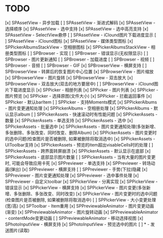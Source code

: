 

# TODO

[x] SPAssetView - 异步加载
[ ] SPAssetView - 渐进式解码
[x] SPAssetView - 选择顺序
[x] SPAssetView - 选中支持
[x] SPAssetView - 选中高亮支持
[x] SPAssetView - SelectView悬停
[ ] SPAssetView - iClound图片下载进度显示
[ ] SPAssetView - iClound图标
[x] SPAssetView - 媒体类型图标
[x] SPPickerAlbumsStackView - 空相册图标
[x] SPPickerAlbumsStackView - 相册类型图标
[ ] SPBrowser - 实现
[ ] SPBrowser - 错误显示(无权限显示)
[ ] SPBrowser - 图片更新通知
[ ] SPBrowser - 加载进度
[ ] SPBrowser - 视频
[ ] SPBrowser - 音频
[ ] SPBrowser - GIF
[x] SPBrowserView - 横屏支持
[ ] SPBrowserView - 转屏后的恢复图片中心位置
[x] SPBrowserView - 图片缩放
[x] SPBrowserView - 图片旋转
[x] SPBrowserView - 双击放大
[x] SPBrowserView - 双击放大(双击的地方要居中)
[ ] SPBrowserView - iClound图片下载进度显示
[x] SPPicker - 相册列表
[x] SPPicker - 图片列表
[x] SPPicker - 图片预览
[x] SPPicker - 选择原图(文件大小)
[x] SPPicker - 拦截返回事件
[x] SPPicker - 默认barItem
[ ] SPPicker - 支持Moments模式
[x] SPPickerAlbums - 图片变更通知处理
[x] SPPickerAlbums - 空相册处理
[x] SPPickerAlbums - 默认显示album
[ ] SPPickerAssets - 快速滚动时有性能问题
[x] SPPickerAssets - 数量
[x] SPPickerAssets - 单选支持
[x] SPPickerAssets - 选中
[x] SPPickerAssets - 批量选中
[x] SPPickerAssets - 图片变更通知处理(多张新增、多张删除、多张改变、同时改变、删除Album)
[x] SPPickerAssets - 图片变更时的选中问题(检查图片是否被删除, 如果被删除将取消选中)
[x] SPPickerAssets - UIToolbar支持
[x] SPPickerAssets - 预览的item超出visableCells时的处理
[ ] SPPickerAssets - 跨界面转屏崩溃
[x] SPPickerAssets - 默认显示在底部
[x] SPPickerAssets - 底部显示图片数量
[ ] SPPickerAssets - 当有大量的图片变更时, 可能会导致应用卡死
[x] SPPreviewer - 单选支持
[x] SPPreviewer - 转场动画(弹出)
[x] SPPreviewer - 横屏支持
[ ] SPPreviewer - 手势(下拉)隐藏
[x] SPPreviewer - 图片变更通知处理
[x] SPPreviewer - 选中事件处理
[x] SPPreviewer - 自定义toolbar
[x] SPPickerView - 分离实现
[x] SPPickerView - 错误显示 
[x] SPPickerView - 横屏支持
[x] SPPickerView - 图片变更(多张新增、多张删除、多张改变、同时改变)
[x] SPPickerView - 图片变更时的选中问题(检查图片是否被删除, 如果被删除将取消选中)
[ ] SPPickerView - 大小变更处理(宽/高)
[x] SPToolbar - Item重用
[x] SPPreviewableAnimator - 图片变更动画(渐变)
[x] SPPreviewableAnimator - 图片旋转动画
[x] SPPreviewableAnimator - contentMode变更动画
[ ] SPPreviewableAnimator - 移动选择视图
[x] SPhotoInputView - 横屏支持
[x] SPhotoInputView - 预览选中的图片
[ ] * - 发送图片(读取)
